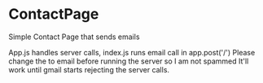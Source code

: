 # ContactPage
Simple Contact Page that sends emails


App.js handles server calls, index.js runs email call in app.post('/')
Please change the to email before running the server so I am not spammed
It'll work until gmail starts rejecting the server calls.
